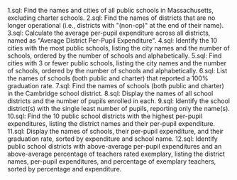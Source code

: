 1.sql: Find the names and cities of all public schools in Massachusetts, excluding charter schools.
2.sql: Find the names of districts that are no longer operational (i.e., districts with "(non-op)" at the end of their name).
3.sql: Calculate the average per-pupil expenditure across all districts, named as "Average District Per-Pupil Expenditure".
4.sql: Identify the 10 cities with the most public schools, listing the city names and the number of schools, ordered by the number of schools and alphabetically.
5.sql: Find cities with 3 or fewer public schools, listing the city names and the number of schools, ordered by the number of schools and alphabetically.
6.sql: List the names of schools (both public and charter) that reported a 100% graduation rate.
7.sql: Find the names of schools (both public and charter) in the Cambridge school district.
8.sql: Display the names of all school districts and the number of pupils enrolled in each.
9.sql: Identify the school district(s) with the single least number of pupils, reporting only the name(s).
10.sql: Find the 10 public school districts with the highest per-pupil expenditures, listing the district names and their per-pupil expenditure.
11.sql: Display the names of schools, their per-pupil expenditure, and their graduation rate, sorted by expenditure and school name.
12.sql: Identify public school districts with above-average per-pupil expenditures and an above-average percentage of teachers rated exemplary, listing the district names, per-pupil expenditures, and percentage of exemplary teachers, sorted by percentage and expenditure.
